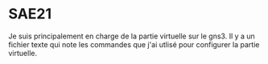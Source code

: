 # SAE21
Je suis principalement en charge de la partie virtuelle sur le gns3.
Il y a un fichier texte qui note les commandes que j'ai utlisé pour configurer la partie virtuelle.
